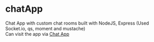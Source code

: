 # chatApp
Chat App with custom chat rooms built with NodeJS, Express (Used Socket.io, qs, moment and mustache) <br />
Can visit the app via [Chat App](https://ryud-chat-app.herokuapp.com/)
